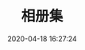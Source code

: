 ---
title: 相册集
date: 2020-04-18 16:27:24
updated: 2020-04-18 16:27:24
layout: albums
albums:
  - caption: 夕阳西下
    url: /albums/sunset
    cover: https://cdn.jsdelivr.net/gh/YunYouJun/yun/images/meme/yun-good-alpha-compressed.png
    desc: 我想起那天夕阳下的奔跑
  - caption: 青春
    url: /albums/young
    cover: https://cdn.jsdelivr.net/gh/YunYouJun/yun/images/meme/yun-shy-alpha.png
    desc: 那是我逝去的青春
  - caption: 日常
    url: /albums/daily
    cover: https://cdn.jsdelivr.net/gh/YunYouJun/yun/images/meme/yun-good-with-text.jpg
    desc: 我们一日日度过的所谓日常
  - caption: 奇迹
    url: /albums/miracle
    cover: https://picsum.photos/600/200?random
    desc: 实际上可能是接连不断的奇迹
---